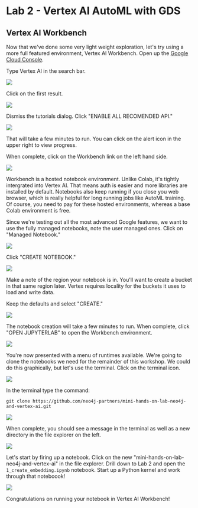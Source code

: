 # Lab 2 - Vertex AI AutoML with GDS

## Vertex AI Workbench
Now that we've done some very light weight exploration, let's try using a more full featured environment, Vertex AI Workbench.  Open up the [Google Cloud Console](https://console.cloud.google.com/).

Type Vertex AI in the search bar.

![](images/01-console.png)

Click on the first result.

![](images/02-search.png)

Dismiss the tutorials dialog.  Click "ENABLE ALL RECOMENDED API."

![](images/03-vertex.png)

That will take a few minutes to run.  You can click on the alert icon in the upper right to view progress.

When complete, click on the Workbench link on the left hand side.

![](images/04-vertex.png)

Workbench is a hosted notebook environment.  Unlike Colab, it's tightly intergrated into Vertex AI.  That means auth is easier and more libraries are installed by default.  Notebooks also keep running if you close you web browser, which is really helpful for long running jobs like AutoML training.  Of course, you need to pay for these hosted environments, whereas a base Colab environment is free.

Since we're testing out all the most advanced Google features, we want to use the fully managed notebooks, note the user managed ones.  Click on "Managed Notebook."

![](images/05-workbench.png)

Click "CREATE NOTEBOOK."

![](images/06-managed.png)

Make a note of the region your notebook is in.  You'll want to create a bucket in that same region later.  Vertex requires locality for the buckets it uses to load and write data.

Keep the defaults and select "CREATE."

![](images/07-create.png)

The notebook creation will take a few minutes to run.  When complete, click "OPEN JUPYTERLAB" to open the Workbench environment.

![](images/08-workbench.png)

You're now presented with a menu of runtimes available.  We're going to clone the notebooks we need for the remainder of this workshop.  We could do this graphically, but let's use the terminal.  Click on the terminal icon.

![](images/09-managed.png)

In the terminal type the command:

    git clone https://github.com/neo4j-partners/mini-hands-on-lab-neo4j-and-vertex-ai.git

![](images/10-terminal.png)

When complete, you should see a message in the terminal as well as a new directory in the file explorer on the left.

![](images/11-clone.png)
 

Let's start by firing up a notebook.  Click on the new "mini-hands-on-lab-neo4j-and-vertex-ai" in the file explorer.  Drill down to Lab 2 and open the `1_create_embedding.ipynb` notebook.  Start up a Python kernel and work through that noteboook!

![](images/12-kernel.png)

Congratulations on running your notebook in Vertex AI Workbench!